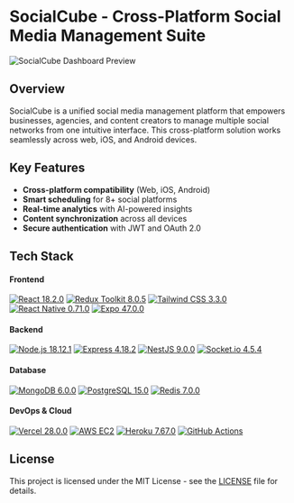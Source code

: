 # SocialCube - Cross-Platform Social Media Management Suite

![SocialCube Dashboard Preview]()

## Overview

SocialCube is a unified social media management platform that empowers businesses, agencies, and content creators to manage multiple social networks from one intuitive interface. This cross-platform solution works seamlessly across web, iOS, and Android devices.

## Key Features

- **Cross-platform compatibility** (Web, iOS, Android)
- **Smart scheduling** for 8+ social platforms
- **Real-time analytics** with AI-powered insights
- **Content synchronization** across all devices
- **Secure authentication** with JWT and OAuth 2.0

## Tech Stack

#### Frontend

[![React 18.2.0](https://img.shields.io/badge/React-18.2.0-61DAFB?logo=react)](https://reactjs.org/)
[![Redux Toolkit 8.0.5](https://img.shields.io/badge/Redux_Toolkit-8.0.5-764ABC?logo=redux)](https://redux-toolkit.js.org/)
[![Tailwind CSS 3.3.0](https://img.shields.io/badge/Tailwind_CSS-3.3.0-38B2AC?logo=tailwind-css)](https://tailwindcss.com/)
[![React Native 0.71.0](https://img.shields.io/badge/React_Native-0.71.0-61DAFB?logo=react)](https://reactnative.dev/)
[![Expo 47.0.0](https://img.shields.io/badge/Expo-47.0.0-000020?logo=expo)](https://expo.io/)

#### Backend

[![Node.js 18.12.1](https://img.shields.io/badge/Node.js-18.12.1-339933?logo=nodedotjs)](https://nodejs.org/)
[![Express 4.18.2](https://img.shields.io/badge/Express-4.18.2-000000?logo=express)](https://expressjs.com/)
[![NestJS 9.0.0](https://img.shields.io/badge/NestJS-9.0.0-E0234E?logo=nestjs)](https://nestjs.com/)
[![Socket.io 4.5.4](https://img.shields.io/badge/Socket.io-4.5.4-010101?logo=socketdotio)](https://socket.io/)

#### Database

[![MongoDB 6.0.0](https://img.shields.io/badge/MongoDB-6.0.0-47A248?logo=mongodb)](https://www.mongodb.com/)
[![PostgreSQL 15.0](https://img.shields.io/badge/PostgreSQL-15.0-4169E1?logo=postgresql)](https://www.postgresql.org/)
[![Redis 7.0.0](https://img.shields.io/badge/Redis-7.0.0-DC382D?logo=redis)](https://redis.io/)

#### DevOps & Cloud

[![Vercel 28.0.0](https://img.shields.io/badge/Vercel-28.0.0-000000?logo=vercel)](https://vercel.com/)
[![AWS EC2](https://img.shields.io/badge/AWS_EC2-Latest-FF9900?logo=amazonaws)](https://aws.amazon.com/ec2/)
[![Heroku 7.67.0](https://img.shields.io/badge/Heroku-7.67.0-430098?logo=heroku)](https://www.heroku.com/)
[![GitHub Actions](https://img.shields.io/badge/GitHub_Actions-Latest-2088FF?logo=github-actions)](https://github.com/features/actions)

## License

This project is licensed under the MIT License - see the [LICENSE](LICENSE) file for details. 
